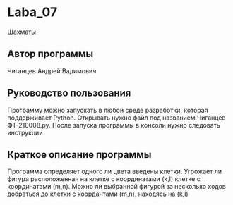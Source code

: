 # Laba_07
Шахматы
## Автор программы
Чиганцев Андрей Вадимович
## Руководство пользования
Программу можно запускать в любой среде разработки, которая поддерживает Python. Открывать нужно файл под названием Чиганцев ФТ-210008.py. После запуска программы в консоли нужно следовать инструкции
## Краткое описание программы
Программа определяет одного ли цвета введены клетки. Угрожает ли фигура расположенная на клетке с координатами (k,l) клетке с координатами (m,n). Можно ли выбранной фигурой за несколько ходов добраться до клетки с коордантами (m,n), находясь на (k,l)

